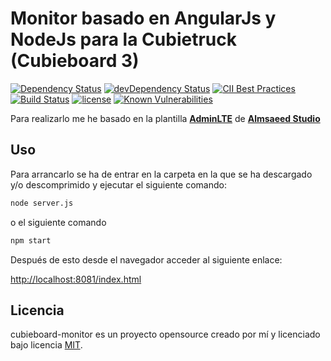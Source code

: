 # Monitor basado en AngularJs y NodeJs para la Cubietruck (Cubieboard 3)

[![Dependency Status](https://david-dm.org/juaalta/cubieboard-monitor.svg)](https://david-dm.org/juaalta/cubieboard-monitor)
[![devDependency Status](https://david-dm.org/juaalta/cubieboard-monitor/dev-status.svg)](https://david-dm.org/juaalta/cubieboard-monitor?type=dev)
[![CII Best Practices](https://bestpractices.coreinfrastructure.org/projects/704/badge)](https://bestpractices.coreinfrastructure.org/projects/704)
[![Build Status](https://travis-ci.org/juaalta/cubieboard-monitor.svg?branch=master)](https://travis-ci.org/juaalta/cubieboard-monitor)
[![license]([![license](https://img.shields.io/badge/license-MIT%20License-blue.svg)](https://choosealicense.com/licenses/agpl-3.0/))](https://choosealicense.com/licenses/mit/)
[![Known Vulnerabilities](https://snyk.io/test/github/juaalta/cubieboard-monitor/badge.svg)](https://snyk.io/test/github/juaalta/cubieboard-monitor)

Para realizarlo me he basado en la plantilla **[AdminLTE](https://almsaeedstudio.com/themes/AdminLTE/index2.html)** de **[Almsaeed Studio](https://almsaeedstudio.com)**

## Uso

Para arrancarlo se ha de entrar en la carpeta en la que se ha descargado y/o descomprimido y ejecutar el siguiente comando:

``` bash
node server.js
```

o el siguiente comando

``` bash
npm start
```

Después de esto desde el navegador acceder al siguiente enlace:

[http://localhost:8081/index.html](http://localhost:8081/index.html)

## Licencia

cubieboard-monitor es un proyecto opensource creado por mí y licenciado bajo licencia [MIT](http://opensource.org/licenses/MIT).
